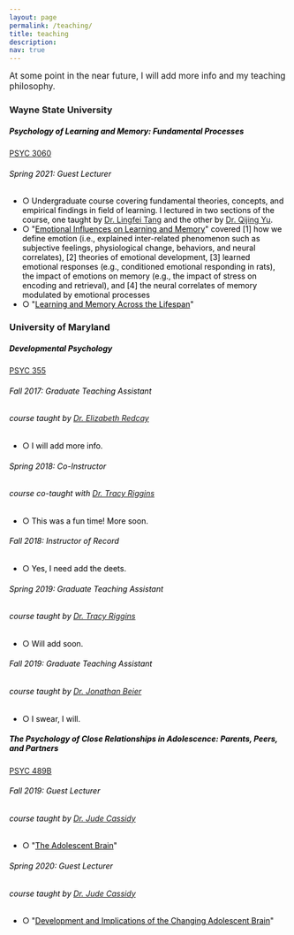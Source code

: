 ```yaml
---
layout: page
permalink: /teaching/
title: teaching
description:
nav: true
---
```

<span style="font-size: 1.1em"> At some point in the near future, I will add more info and my teaching philosophy.</span>

<h3 class="mt-4">Wayne State University</h3>

<div class="card mt-3">
  <div class="p-3">
    <div class="row">
      <div class="col-sm-10">
        <h5 class="font-weight-bold" style="color:black">Psychology of Learning and Memory: Fundamental Processes</h5>
      </div>
      <div class="col-sm-2 text-left text-sm-right" style="color:black">
        <span class="badge font-weight-bold darken-1 text-uppercase align-middle"><a href="https://bulletins.wayne.edu/courses/psy/" target="_blank">PSYC 3060</a>
        </span>
      </div>
    </div>
    <h6 class="font-italic mt-2 mt-sm-0" style="color:black">Spring 2021: Guest Lecturer</h6>
    <ul class="card-text font-weight-light list-group list-group-flush" style="color:black">
      <li class="list-group-item">○ Undergraduate course covering fundamental theories, concepts, and empirical findings in field of learning. I lectured in two sections of the course, one taught by <a href="https://iog.wayne.edu/profile/fb1335" target="_blank">Dr. Lingfei Tang</a> and the other by <a href="https://clasprofiles.wayne.edu/profile/fi8271" target="_blank">Dr. Qijing Yu</a>.</li>
      <li class="list-group-item">○ "<span style= "color:black; text-decoration:underline" >Emotional Influences on Learning and Memory</span>" covered [1] how we define emotion (i.e., explained inter-related phenomenon such as subjective feelings, physiological change, behaviors, and neural correlates),  [2] theories of emotional development, [3] learned emotional responses (e.g., conditioned emotional responding in rats), the impact of emotions on memory (e.g., the impact of stress on encoding and retrieval), and [4] the neural correlates of memory modulated by emotional processes</li>
      <li class="list-group-item">○ "<span style= "color:black; text-decoration:underline" >Learning and Memory Across the Lifespan</span>"</li>
    </ul>
  </div>
</div>


<h3 class="mt-4">University of Maryland</h3>
<div class="card mt-3">
  <div class="p-3">
    <div class="row">
      <div class="col-sm-10">
        <h5 class="font-weight-bold" style="color:black">Developmental Psychology</h5>
      </div>
      <div class="col-sm-2 text-left text-sm-right">
        <span class="badge font-weight-bold darken-1 text-uppercase align-middle"><a href="https://app.testudo.umd.edu/soc/202008/PSYC/PSYC355" target="_blank">PSYC 355</a>
        </span>
      </div>
    </div>
    <h6 class="font-italic mt-2 mt-sm-0" style="color:black">Fall 2017: Graduate Teaching Assistant</h6><h6 style="color:black">course taught by <a href="http://www.dscn.umd.edu/DSCN/home.html" target="_blank">Dr. Elizabeth Redcay</a></h6>
    <ul class="card-text font-weight-light list-group list-group-flush" style="color:black">
      <li class="list-group-item">○ I will add more info.</li>
    </ul>
    <h6 class="font-italic mt-2 mt-sm-0" style="color:black">Spring 2018: Co-Instructor</h6>
    <h6 style="color:black">course co-taught with <a href="https://http://ncdl.umd.edu" target="_blank">Dr. Tracy Riggins</a></h6>
    <ul class="card-text font-weight-light list-group list-group-flush" style="color:black">
      <li class="list-group-item">○ This was a fun time! More soon.</li>
    </ul>
    <h6 class="font-italic mt-2 mt-sm-0" style="color:black">Fall 2018: Instructor of Record</h6>
    <ul class="card-text font-weight-light list-group list-group-flush" style="color:black">
      <li class="list-group-item">○ Yes, I need add the deets.</li>
    </ul>
    <h6 class="font-italic mt-2 mt-sm-0" style="color:black">Spring 2019: Graduate Teaching Assistant</h6>
        <h6 style="color:black">course taught by <a href="https://http://ncdl.umd.edu" target="_blank">Dr. Tracy Riggins</a></h6>
    <ul class="card-text font-weight-light list-group list-group-flush" style="color:black">
      <li class="list-group-item">○ Will add soon.</li>
    </ul>
        <h6 class="font-italic mt-2 mt-sm-0" style="color:black">Fall 2019: Graduate Teaching Assistant</h6><h6 style="color:black">course taught by <a href="https://scholar.google.com/citations?user=DMdUptIAAAAJ" target="_blank">Dr. Jonathan Beier</a></h6>
    <ul class="card-text font-weight-light list-group list-group-flush" style="color:black">
      <li class="list-group-item">○ I swear, I will.</li>
    </ul>
  </div>
</div>
<div class="card mt-3">
  <div class="p-3">
    <div class="row">
      <div class="col-sm-10">
        <h5 class="font-weight-bold" style="color:black">The Psychology of Close Relationships in Adolescence: Parents, Peers, and Partners</h5>
      </div>
            <div class="col-sm-2 text-left text-sm-right">
 <span class="badge font-weight-bold darken-1 text-uppercase align-middle"><a href="https://app.testudo.umd.edu/soc/202101/PSYC/PSYC489B" target="_blank">PSYC 489B</a>
        </span>
      </div>
    </div>
        <h6 class="font-italic mt-2 mt-sm-0" style="color:black">Fall 2019: Guest Lecturer <h6 style="color:black">course taught by <a href="http://www.childandfamilylab.umd.edu/index.html" target="_blank">Dr. Jude Cassidy</a></h6>
    <ul class="card-text font-weight-light list-group list-group-flush" style="color:black">
      <li class="list-group-item">○ "<span style= "color:black; text-decoration:underline" >The Adolescent Brain</span>"</li>
    </ul><h6 class="font-italic mt-2 mt-sm-0" style="color:black">Spring 2020: Guest Lecturer <h6 style="color:black">course taught by <a href="http://www.childandfamilylab.umd.edu/index.html" target="_blank">Dr. Jude Cassidy</a></h6>
    <ul class="card-text font-weight-light list-group list-group-flush" style="color:black">
      <li class="list-group-item">○ "<span style= "color:black; text-decoration:underline" >Development and Implications of the Changing Adolescent Brain</span>"</li>
    </ul>